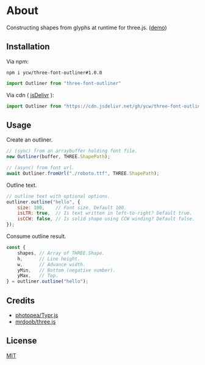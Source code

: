 # About

Constructing shapes from glyphs at runtime for three.js. ([demo](examples/edges/index.html))

## Installation

Via npm: 

`npm i ycw/three-font-outliner#1.0.0`

```js
import Outliner from "three-font-outliner"
```

Via cdn ( [jsDelivr](https://cdn.jsdelivr.net/gh/ycw/three-font-outliner/) ):

```js
import Outliner from "https://cdn.jsdelivr.net/gh/ycw/three-font-outliner@1.0.0/src/index.js"
```

## Usage

Create an outliner.

```js
// (sync) from an arraybuffer holding font file.
new Outliner(buffer, THREE.ShapePath);

// (async) from font url.
await Outliner.fromUrl("./roboto.ttf", THREE.ShapePath);
```

Outline text.

```js
// outline text with optional options.
outliner.outline("hello", {
    size: 100,    // Font size. Default 100.
    isLTR: true,  // Is text written in left-to-right? Default true.
    isCCW: false, // Is solid shape using CCW winding? Default false.
});
```

Consume outline result.

```js
const {
    shapes, // Array of THREE.Shape.
    h,      // Line height.
    w,      // Advance width.
    yMin,   // Bottom (negative number).
    yMax,   // Top.
} = outliner.outline("hello");
```

## Credits

- [photopea/Typr.js](https://github.com/photopea/Typr.js)
- [mrdoob/three.js](https://github.com/mrdoob/three.js)

## License

[MIT](LICENSE)
